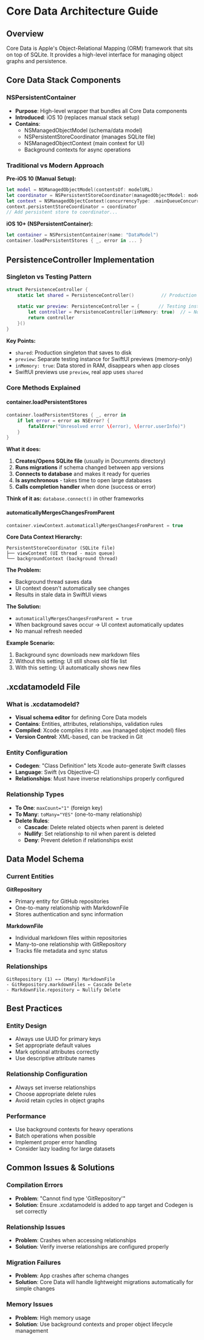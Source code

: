 # Core Data Architecture Guide

## Overview
Core Data is Apple's Object-Relational Mapping (ORM) framework that sits on top of SQLite. It provides a high-level interface for managing object graphs and persistence.

## Core Data Stack Components

### NSPersistentContainer
- **Purpose**: High-level wrapper that bundles all Core Data components
- **Introduced**: iOS 10 (replaces manual stack setup)
- **Contains**:
  - NSManagedObjectModel (schema/data model)
  - NSPersistentStoreCoordinator (manages SQLite file)
  - NSManagedObjectContext (main context for UI)
  - Background contexts for async operations

### Traditional vs Modern Approach

**Pre-iOS 10 (Manual Setup):**
```swift
let model = NSManagedObjectModel(contentsOf: modelURL)
let coordinator = NSPersistentStoreCoordinator(managedObjectModel: model)
let context = NSManagedObjectContext(concurrencyType: .mainQueueConcurrencyType)
context.persistentStoreCoordinator = coordinator
// Add persistent store to coordinator...
```

**iOS 10+ (NSPersistentContainer):**
```swift
let container = NSPersistentContainer(name: "DataModel")
container.loadPersistentStores { _, error in ... }
```

## PersistenceController Implementation

### Singleton vs Testing Pattern
```swift
struct PersistenceController {
    static let shared = PersistenceController()          // Production singleton
    
    static var preview: PersistenceController = {       // Testing instance
        let controller = PersistenceController(inMemory: true)  // ← Not singleton!
        return controller
    }()
}
```

**Key Points:**
- `shared`: Production singleton that saves to disk
- `preview`: Separate testing instance for SwiftUI previews (memory-only)
- `inMemory: true`: Data stored in RAM, disappears when app closes
- SwiftUI previews use `preview`, real app uses `shared`

### Core Methods Explained

#### container.loadPersistentStores
```swift
container.loadPersistentStores { _, error in
    if let error = error as NSError? {
        fatalError("Unresolved error \(error), \(error.userInfo)")
    }
}
```

**What it does:**
1. **Creates/Opens SQLite file** (usually in Documents directory)
2. **Runs migrations** if schema changed between app versions
3. **Connects to database** and makes it ready for queries
4. **Is asynchronous** - takes time to open large databases
5. **Calls completion handler** when done (success or error)

**Think of it as:** `database.connect()` in other frameworks

#### automaticallyMergesChangesFromParent
```swift
container.viewContext.automaticallyMergesChangesFromParent = true
```

**Core Data Context Hierarchy:**
```
PersistentStoreCoordinator (SQLite file)
├── viewContext (UI thread - main queue)
└── backgroundContext (background thread)
```

**The Problem:** 
- Background thread saves data
- UI context doesn't automatically see changes
- Results in stale data in SwiftUI views

**The Solution:**
- `automaticallyMergesChangesFromParent = true`
- When background saves occur → UI context automatically updates
- No manual refresh needed

**Example Scenario:**
1. Background sync downloads new markdown files
2. Without this setting: UI still shows old file list
3. With this setting: UI automatically shows new files

## .xcdatamodeld File

### What is .xcdatamodeld?
- **Visual schema editor** for defining Core Data models
- **Contains**: Entities, attributes, relationships, validation rules
- **Compiled**: Xcode compiles it into `.mom` (managed object model) files
- **Version Control**: XML-based, can be tracked in Git

### Entity Configuration
- **Codegen**: "Class Definition" lets Xcode auto-generate Swift classes
- **Language**: Swift (vs Objective-C)
- **Relationships**: Must have inverse relationships properly configured

### Relationship Types
- **To One**: `maxCount="1"` (foreign key)
- **To Many**: `toMany="YES"` (one-to-many relationship)
- **Delete Rules**:
  - **Cascade**: Delete related objects when parent is deleted
  - **Nullify**: Set relationship to nil when parent is deleted
  - **Deny**: Prevent deletion if relationships exist

## Data Model Schema

### Current Entities

**GitRepository**
- Primary entity for GitHub repositories
- One-to-many relationship with MarkdownFile
- Stores authentication and sync information

**MarkdownFile** 
- Individual markdown files within repositories
- Many-to-one relationship with GitRepository
- Tracks file metadata and sync status

### Relationships
```
GitRepository (1) ←→ (Many) MarkdownFile
- GitRepository.markdownFiles ← Cascade Delete
- MarkdownFile.repository ← Nullify Delete
```

## Best Practices

### Entity Design
- Always use UUID for primary keys
- Set appropriate default values
- Mark optional attributes correctly
- Use descriptive attribute names

### Relationship Configuration
- Always set inverse relationships
- Choose appropriate delete rules
- Avoid retain cycles in object graphs

### Performance
- Use background contexts for heavy operations
- Batch operations when possible
- Implement proper error handling
- Consider lazy loading for large datasets

## Common Issues & Solutions

### Compilation Errors
- **Problem**: "Cannot find type 'GitRepository'"
- **Solution**: Ensure .xcdatamodeld is added to app target and Codegen is set correctly

### Relationship Issues
- **Problem**: Crashes when accessing relationships
- **Solution**: Verify inverse relationships are configured properly

### Migration Failures
- **Problem**: App crashes after schema changes
- **Solution**: Core Data will handle lightweight migrations automatically for simple changes

### Memory Issues
- **Problem**: High memory usage
- **Solution**: Use background contexts and proper object lifecycle management